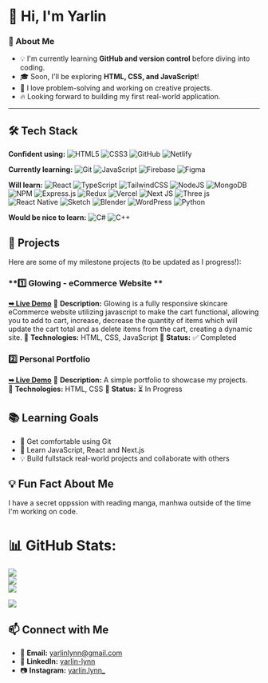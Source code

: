 # 👋 Hi, I'm Yarlin 

### 🎯 About Me

- 💡 I'm currently learning **GitHub and version control** before diving into coding.
- 🎓 Soon, I'll be exploring **HTML, CSS, and JavaScript**!
- 🤖 I love problem-solving and working on creative projects.
- 🔥 Looking forward to building my first real-world application.

---


## 🛠️ Tech Stack

**Confident using:**
![HTML5](https://img.shields.io/badge/html5-%23E34F26.svg?style=for-the-badge&logo=html5&logoColor=white) ![CSS3](https://img.shields.io/badge/css3-%231572B6.svg?style=for-the-badge&logo=css3&logoColor=white) ![GitHub](https://img.shields.io/badge/github-%23121011.svg?style=for-the-badge&logo=github&logoColor=white) ![Netlify](https://img.shields.io/badge/netlify-%23000000.svg?style=for-the-badge&logo=netlify&logoColor=#00C7B7)

**Currently learning:**
 ![Git](https://img.shields.io/badge/git-%23F05033.svg?style=for-the-badge&logo=git&logoColor=white) ![JavaScript](https://img.shields.io/badge/javascript-%23323330.svg?style=for-the-badge&logo=javascript&logoColor=%23F7DF1E) ![Firebase](https://img.shields.io/badge/firebase-%23039BE5.svg?style=for-the-badge&logo=firebase) ![Figma](https://img.shields.io/badge/figma-%23F24E1E.svg?style=for-the-badge&logo=figma&logoColor=white)

**Will learn:**
![React](https://img.shields.io/badge/react-%2320232a.svg?style=for-the-badge&logo=react&logoColor=%2361DAFB) ![TypeScript](https://img.shields.io/badge/typescript-%23007ACC.svg?style=for-the-badge&logo=typescript&logoColor=white) ![TailwindCSS](https://img.shields.io/badge/tailwindcss-%2338B2AC.svg?style=for-the-badge&logo=tailwind-css&logoColor=white) ![NodeJS](https://img.shields.io/badge/node.js-6DA55F?style=for-the-badge&logo=node.js&logoColor=white) ![MongoDB](https://img.shields.io/badge/MongoDB-%234ea94b.svg?style=for-the-badge&logo=mongodb&logoColor=white) ![NPM](https://img.shields.io/badge/NPM-%23CB3837.svg?style=for-the-badge&logo=npm&logoColor=white) ![Express.js](https://img.shields.io/badge/express.js-%23404d59.svg?style=for-the-badge&logo=express&logoColor=%2361DAFB) ![Redux](https://img.shields.io/badge/redux-%23593d88.svg?style=for-the-badge&logo=redux&logoColor=white) ![Vercel](https://img.shields.io/badge/vercel-%23000000.svg?style=for-the-badge&logo=vercel&logoColor=white)  ![Next JS](https://img.shields.io/badge/Next-black?style=for-the-badge&logo=next.js&logoColor=white) ![Three js](https://img.shields.io/badge/threejs-black?style=for-the-badge&logo=three.js&logoColor=white) ![React Native](https://img.shields.io/badge/react_native-%2320232a.svg?style=for-the-badge&logo=react&logoColor=%2361DAFB) ![Sketch](https://img.shields.io/badge/Sketch-FFB387?style=for-the-badge&logo=sketch&logoColor=black) ![Blender](https://img.shields.io/badge/blender-%23F5792A.svg?style=for-the-badge&logo=blender&logoColor=white) ![WordPress](https://img.shields.io/badge/WordPress-%23117AC9.svg?style=for-the-badge&logo=WordPress&logoColor=white) ![Python](https://img.shields.io/badge/python-3670A0?style=for-the-badge&logo=python&logoColor=ffdd54)

**Would be nice to learn:**
![C#](https://img.shields.io/badge/c%23-%23239120.svg?style=for-the-badge&logo=csharp&logoColor=white) ![C++](https://img.shields.io/badge/c++-%2300599C.svg?style=for-the-badge&logo=c%2B%2B&logoColor=white)


## 📌 Projects
Here are some of my milestone projects (to be updated as I progress!):

### **1️⃣ Glowing - eCommerce Website **
<a href="https://glowing-skincare-ecommerce-website.netlify.app/"><strong>➥ Live Demo</strong></a>
🔹 **Description:** Glowing is a fully responsive skincare eCommerce website utilizing javascript to make the cart functional, allowing you to add to cart, increase, decrease the quantity of items which will update the cart total and as delete items from the cart, creating a dynamic site.
🔹 **Technologies:** HTML, CSS, JavaScript 
🔹 **Status:** ✅ Completed

### **2️⃣ Personal Portfolio** 
<a href="https://yarlinlynn-portfolio.netlify.app/"><strong>➥ Live Demo</strong></a>
🔹 **Description:** A simple portfolio to showcase my projects.  
🔹 **Technologies:** HTML, CSS
🔹 **Status:** ⏳ In Progress

## 📚 Learning Goals

- 🚀 Get comfortable using Git 
- 🎨 Learn JavaScript, React and Next.js
- 💡 Build fullstack real-world projects and collaborate with others

## 💡 Fun Fact About Me
I have a secret oppssion with reading manga, manhwa outside of the time I'm working on code.


# 📊 GitHub Stats:

![](https://github-readme-stats.vercel.app/api?username=yarlinlynn&theme=dark&hide_border=false&include_all_commits=true&count_private=true)<br/>
![](https://nirzak-streak-stats.vercel.app/?user=yarlinlynn&theme=dark&hide_border=false)<br/>
![](https://github-readme-stats.vercel.app/api/top-langs/?username=yarlinlynn&theme=dark&hide_border=false&include_all_commits=true&count_private=true&layout=compact)

[![](https://visitcount.itsvg.in/api?id=yarlinlynn&icon=0&color=0)](https://visitcount.itsvg.in)

## 📫 Connect with Me
- 📩 **Email:** [yarlinlynn@gmail.com](mailto:yarlinlynn@gmail.com)  
- 🔗 **LinkedIn:** [yarlin-lynn](https://linkedin.com/in/yarlin-lynn)  
- 📷 **Instagram:** [yarlin.lynn_](https://www.instagram.com/yarlin.lynn_)